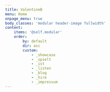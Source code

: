 ```yaml
---
title: ValentineB
menu: Home
onpage_menu: true
body_classes: 'modular header-image fullwidth'
content:
    items: '@self.modular'
    order:
        by: default
        dir: asc
        custom:
            - _showcase
            - _spielt
            - _ist
            - _listen
            - _blog
            - _hire
            - _impressum
---
```

